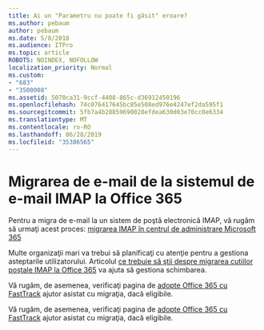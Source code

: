```yaml
---
title: Ai un "Parametru nu poate fi găsit" eroare?
ms.author: pebaum
author: pebaum
ms.date: 5/8/2018
ms.audience: ITPro
ms.topic: article
ROBOTS: NOINDEX, NOFOLLOW
localization_priority: Normal
ms.custom:
- "683"
- "3500008"
ms.assetid: 5070ca31-9ccf-4408-865c-d36912450196
ms.openlocfilehash: 74c076417645bc85e508ed976e4247ef2da595f1
ms.sourcegitcommit: 5fb7a4b28859690020efdea630d03e70cc0e6334
ms.translationtype: MT
ms.contentlocale: ro-RO
ms.lasthandoff: 06/28/2019
ms.locfileid: "35386565"
---
```

# <a name="migrating-email-from-imap-email-system-to-office-365"></a>Migrarea de e-mail de la sistemul de e-mail IMAP la Office 365

Pentru a migra de e-mail la un sistem de poştă electronică IMAP, vă rugăm să urmaţi acest proces: [migrarea IMAP în centrul de administrare Microsoft 365](https://support.office.com/article/4682f2e4-f720-4868-91ab-207f5b0c325d)
  
Multe organizaţii mari va trebui să planificaţi cu atenţie pentru a gestiona asteptarile utilizatorului. Articolul [ce trebuie să ştii despre migrarea cutiilor poştale IMAP la Office 365](https://docs.microsoft.com/Exchange/mailbox-migration/migrating-imap-mailboxes/migrating-imap-mailboxes) va ajuta să gestiona schimbarea.

Vă rugăm, de asemenea, verificaţi pagina de [adopte Office 365 cu FastTrack](https://www.microsoft.com/fasttrack/microsoft-365/office-365) ajutor asistat cu migraţia, dacă eligibile.
  

Vă rugăm, de asemenea, verificaţi pagina de [adopte Office 365 cu FastTrack](https://www.microsoft.com/fasttrack/microsoft-365/office-365) ajutor asistat cu migraţia, dacă eligibile.
  